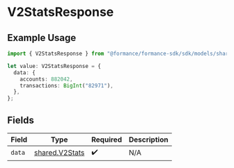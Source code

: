 # V2StatsResponse

## Example Usage

```typescript
import { V2StatsResponse } from "@formance/formance-sdk/sdk/models/shared";

let value: V2StatsResponse = {
  data: {
    accounts: 882042,
    transactions: BigInt("82971"),
  },
};
```

## Fields

| Field                                                   | Type                                                    | Required                                                | Description                                             |
| ------------------------------------------------------- | ------------------------------------------------------- | ------------------------------------------------------- | ------------------------------------------------------- |
| `data`                                                  | [shared.V2Stats](../../../sdk/models/shared/v2stats.md) | :heavy_check_mark:                                      | N/A                                                     |
